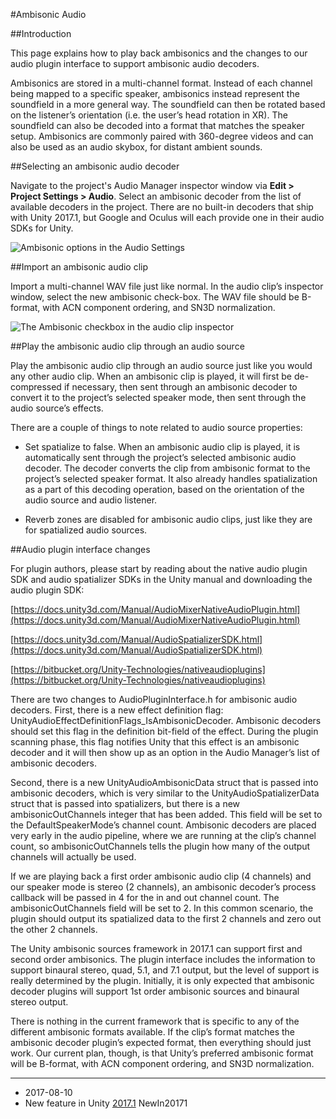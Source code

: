 #Ambisonic Audio

##Introduction

This page explains how to play back ambisonics and the changes to our audio plugin interface to support ambisonic audio decoders.

Ambisonics are stored in a multi-channel format. Instead of each channel being mapped to a specific speaker, ambisonics instead represent the soundfield in a more general way. The soundfield can then be rotated based on the listener’s orientation (i.e. the user’s head rotation in XR). The soundfield can also be decoded into a format that matches the speaker setup. Ambisonics are commonly paired with 360-degree videos and can also be used as an audio skybox, for distant ambient sounds.

 

##Selecting an ambisonic audio decoder

Navigate to the project's Audio Manager inspector window via **Edit > Project Settings > Audio**. Select an ambisonic decoder from the list of available decoders in the project. There are no built-in decoders that ship with Unity 2017.1, but Google and Oculus will each provide one in their audio SDKs for Unity.

![Ambisonic options in the Audio Settings](../uploads/Main/AmbisonicAudioSettings.png)


##Import an ambisonic audio clip

Import a multi-channel WAV file just like normal. In the audio clip’s inspector window, select the new ambisonic check-box. The WAV file should be B-format, with ACN component ordering, and SN3D normalization.

![The Ambisonic checkbox in the audio clip inspector](../uploads/Main/AmbisonicAudioClipInspector.png)


##Play the ambisonic audio clip through an audio source

Play the ambisonic audio clip through an audio source just like you would any other audio clip. When an ambisonic clip is played, it will first be de-compressed if necessary, then sent through an ambisonic decoder to convert it to the project’s selected speaker mode, then sent through the audio source’s effects.

 There are a couple of things to note related to audio source properties:

* Set spatialize to false. When an ambisonic audio clip is played, it is automatically sent through the project’s selected ambisonic audio decoder. The decoder converts the clip from ambisonic format to the project’s selected speaker format. It also already handles spatialization as a part of this decoding operation, based on the orientation of the audio source and audio listener.

* Reverb zones are disabled for ambisonic audio clips, just like they are for spatialized audio sources.


##Audio plugin interface changes

For plugin authors, please start by reading about the native audio plugin SDK and audio spatializer SDKs in the Unity manual and downloading the audio plugin SDK:

[https://docs.unity3d.com/Manual/AudioMixerNativeAudioPlugin.html](https://docs.unity3d.com/Manual/AudioMixerNativeAudioPlugin.html)

[https://docs.unity3d.com/Manual/AudioSpatializerSDK.html](https://docs.unity3d.com/Manual/AudioSpatializerSDK.html)

[https://bitbucket.org/Unity-Technologies/nativeaudioplugins](https://bitbucket.org/Unity-Technologies/nativeaudioplugins)


There are two changes to AudioPluginInterface.h for ambisonic audio decoders. First, there is a new effect definition flag: UnityAudioEffectDefinitionFlags_IsAmbisonicDecoder. Ambisonic decoders should set this flag in the definition bit-field of the effect. During the plugin scanning phase, this flag notifies Unity that this effect is an ambisonic decoder and it will then show up as an option in the Audio Manager’s list of ambisonic decoders.

Second, there is a new UnityAudioAmbisonicData struct that is passed into ambisonic decoders, which is very similar to the UnityAudioSpatializerData struct that is passed into spatializers, but there is a new ambisonicOutChannels integer that has been added. This field will be set to the DefaultSpeakerMode’s channel count. Ambisonic decoders are placed very early in the audio pipeline, where we are running at the clip’s channel count, so ambisonicOutChannels tells the plugin how many of the output channels will actually be used.

If we are playing back a first order ambisonic audio clip (4 channels) and our speaker mode is stereo (2 channels), an ambisonic decoder’s process callback will be passed in 4 for the in and out channel count. The ambisonicOutChannels field will be set to 2. In this common scenario, the plugin should output its spatialized data to the first 2 channels and zero out the other 2 channels.

The Unity ambisonic sources framework in 2017.1 can support first and second order ambisonics. The plugin interface includes the information to support binaural stereo, quad, 5.1, and 7.1 output, but the level of support is really determined by the plugin. Initially, it is only expected that ambisonic decoder plugins will support 1st order ambisonic sources and binaural stereo output.

There is nothing in the current framework that is specific to any of the different ambisonic formats available. If the clip’s format matches the ambisonic decoder plugin’s expected format, then everything should just work. Our current plan, though, is that Unity’s preferred ambisonic format will be B-format, with ACN component ordering, and SN3D normalization.

----
* <span class="page-edit">2017-08-10  <!-- include IncludeTextNewPageNoEdit --></span>
 * <span class="page-history">New feature in Unity [2017.1](https://docs.unity3d.com/2017.1/Documentation/Manual/30_search.html?q=newin20171) <span class="search-words">NewIn20171</span></span>
 

